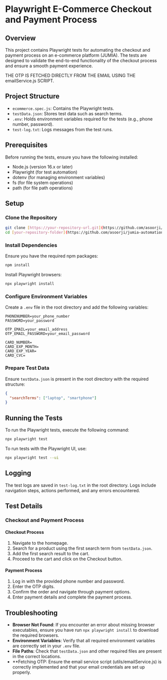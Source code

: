 # Playwright E-Commerce Checkout and Payment Process

## Overview

This project contains Playwright tests for automating the checkout and payment process on an e-commerce platform (JUMIA). 
The tests are designed to validate the end-to-end functionality of the checkout process and ensure a smooth payment experience.

THE OTP IS FETCHED DIRECTLY FROM THE EMAIL USING THE emailService.js SCRIPT.

## Project Structure

- `ecommerce.spec.js`: Contains the Playwright tests.
- `testData.json`: Stores test data such as search terms.
- `.env`: Holds environment variables required for the tests (e.g., phone number, password).
- `test-log.txt`: Logs messages from the test runs.

## Prerequisites

Before running the tests, ensure you have the following installed:

- Node.js (version 16.x or later)
- Playwright (for test automation)
- dotenv (for managing environment variables)
- fs (for file system operations)
- path (for file path operations)

## Setup

### Clone the Repository

```bash
git clone [https://your-repository-url.git](https://github.com/asoorji/jumia-automation.git)
cd [your-repository-folder](https://github.com/asoorji/jumia-automation.git)
```

### Install Dependencies

Ensure you have the required npm packages:

```bash
npm install
```

Install Playwright browsers:

```bash
npx playwright install
```

### Configure Environment Variables

Create a `.env` file in the root directory and add the following variables:

```env
PHONENUMBER=your_phone_number
PASSWORD=your_password

OTP_EMAIL=your_email_address
OTP_EMAIL_PASSWORD=your_email_password

CARD_NUMBER=
CARD_EXP_MONTH=
CARD_EXP_YEAR=
CARD_CVC=
```

### Prepare Test Data

Ensure `testData.json` is present in the root directory with the required structure:

```json
{
  "searchTerms": ["laptop", "smartphone"]
}
```

## Running the Tests

To run the Playwright tests, execute the following command:

```bash
npx playwright test
```

To run tests with the Playwright UI, use:

```bash
npx playwright test --ui
```

## Logging

The test logs are saved in `test-log.txt` in the root directory. Logs include navigation steps, actions performed, and any errors encountered.

## Test Details

### Checkout and Payment Process

#### Checkout Process
1. Navigate to the homepage.
2. Search for a product using the first search term from `testData.json`.
3. Add the first search result to the cart.
4. Proceed to the cart and click on the Checkout button.

#### Payment Process
1. Log in with the provided phone number and password.
2. Enter the OTP digits.
3. Confirm the order and navigate through payment options.
4. Enter payment details and complete the payment process.

## Troubleshooting

- **Browser Not Found**: If you encounter an error about missing browser executables, ensure you have run `npx playwright install` to download the required browsers.
- **Environment Variables**: Verify that all required environment variables are correctly set in your `.env` file.
- **File Paths**: Check that `testData.json` and other required files are present in the correct locations.
- **Fetching OTP: Ensure the email service script (utils/emailService.js) is correctly implemented and that your email credentials are set up properly.
